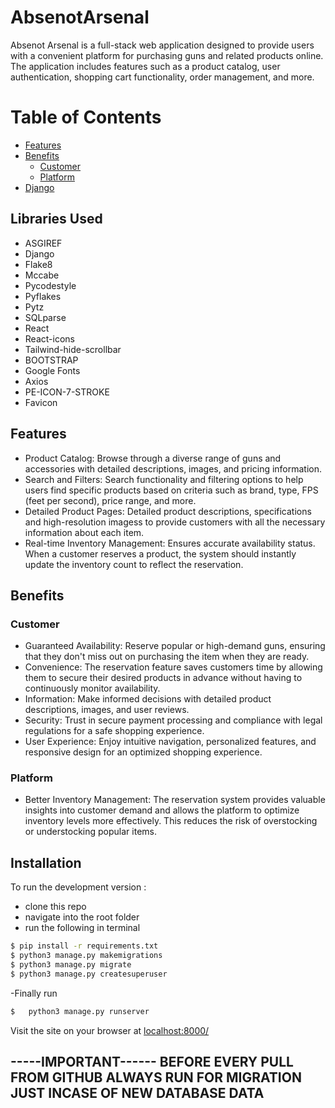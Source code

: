 # AbsenotArsenal
Absenot Arsenal  is a full-stack web application designed to provide users with a convenient platform for purchasing  guns and related products online. The application includes features such as a product catalog, user authentication, shopping cart functionality, order management, and more.

# Table of Contents
  * [Features](#features)
  * [Benefits](#benefits)
    + [Customer](#customer)
    + [Platform](#platform)
  * [Django](#django)

## Libraries Used

* ASGIREF
* Django
* Flake8
* Mccabe
* Pycodestyle
* Pyflakes
* Pytz
* SQLparse
* React
* React-icons
* Tailwind-hide-scrollbar
* BOOTSTRAP
* Google Fonts
* Axios
* PE-ICON-7-STROKE
* Favicon

## Features

* Product Catalog: Browse through a diverse range of guns and accessories with detailed descriptions, images, and pricing information.
* Search and Filters: Search functionality and filtering options to help users find specific products based on criteria such as brand, type, FPS (feet per second), price range, and more.
* Detailed Product Pages: Detailed product descriptions, specifications and high-resolution imagess to provide customers with all the necessary information about each item.
* Real-time Inventory Management: Ensures accurate availability status. When a customer reserves a product, the system should instantly update the inventory count to reflect the reservation.


## Benefits
### Customer
* Guaranteed Availability: Reserve popular or high-demand guns, ensuring that they don't miss out on purchasing the item when they are ready.
* Convenience: The reservation feature saves customers time by allowing them to secure their desired products in advance without having to continuously monitor availability.
* Information: Make informed decisions with detailed product descriptions, images, and user reviews.
* Security: Trust in secure payment processing and compliance with legal regulations for a safe shopping experience.
* User Experience: Enjoy intuitive navigation, personalized features, and responsive design for an optimized shopping experience.


### Platform
* Better Inventory Management: The reservation system provides valuable insights into customer demand and allows the platform to optimize inventory levels more effectively. This reduces the risk of overstocking or understocking popular items.

## Installation 

To run the development version :

  - clone this repo
  - navigate into the root folder
  - run the following in terminal
 
 ```sh
$ pip install -r requirements.txt
$ python3 manage.py makemigrations
$ python3 manage.py migrate
$ python3 manage.py createsuperuser
  ```

-Finally run
```sh
$   python3 manage.py runserver
```
Visit the site on your browser at [localhost:8000/](http://localhost:8000/)


-----IMPORTANT------
BEFORE EVERY PULL FROM GITHUB ALWAYS RUN FOR MIGRATION JUST INCASE OF NEW DATABASE DATA
--------------------
